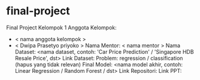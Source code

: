 # final-project
Final Project Kelompok 1
Anggota Kelompok:
- < nama anggota kelompok > 
- < Dwipa Prasetyo priyoko > 
Nama Mentor: < nama mentor > 
Nama Dataset: <nama dataset, contoh: 'Car Price Prediction' / 
'Singapore HDB Resale Price', dst>
Link Dataset: <link dataset>
Problem: regression / classification (hapus yang tidak relevan)
Final Model: <nama model akhir, contoh: Linear Regression / Random 
Forest / dst>
Link Repositori: <link menuju repositori ini>
Link PPT: <link presentasi dalam google slides> 
